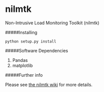 nilmtk
======

Non-Intrusive Load Monitoring Toolkit (nilmtk)

#####Installing

`python setup.py install`

#####Software Dependencies

1. Pandas
2. matplotlib

#####Further info

Please see [the nilmtk wiki](https://github.com/nilmtk/nilmtk/wiki) for more details.
